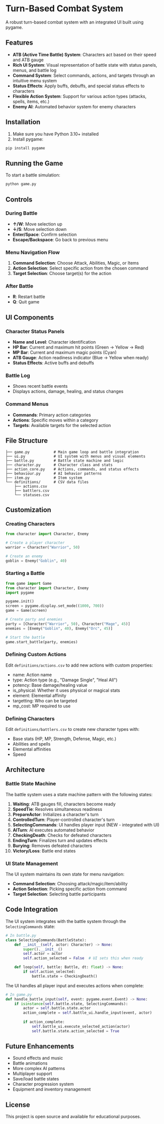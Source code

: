 # Turn-Based Combat System

A robust turn-based combat system with an integrated UI built using pygame.

## Features

- **ATB (Active Time Battle) System**: Characters act based on their speed and ATB gauge
- **Rich UI System**: Visual representation of battle state with status panels, menus, and battle log
- **Command System**: Select commands, actions, and targets through an intuitive menu system
- **Status Effects**: Apply buffs, debuffs, and special status effects to characters
- **Flexible Action System**: Support for various action types (attacks, spells, items, etc.)
- **Enemy AI**: Automated behavior system for enemy characters

## Installation

1. Make sure you have Python 3.10+ installed
2. Install pygame:

```bash
pip install pygame
```

## Running the Game

To start a battle simulation:

```bash
python game.py
```

## Controls

### During Battle

- **↑/W**: Move selection up
- **↓/S**: Move selection down
- **Enter/Space**: Confirm selection
- **Escape/Backspace**: Go back to previous menu

### Menu Navigation Flow

1. **Command Selection**: Choose Attack, Abilities, Magic, or Items
2. **Action Selection**: Select specific action from the chosen command
3. **Target Selection**: Choose target(s) for the action

### After Battle

- **R**: Restart battle
- **Q**: Quit game

## UI Components

### Character Status Panels
- **Name and Level**: Character identification
- **HP Bar**: Current and maximum hit points (Green → Yellow → Red)
- **MP Bar**: Current and maximum magic points (Cyan)
- **ATB Gauge**: Action readiness indicator (Blue → Yellow when ready)
- **Status Effects**: Active buffs and debuffs

### Battle Log
- Shows recent battle events
- Displays actions, damage, healing, and status changes

### Command Menus
- **Commands**: Primary action categories
- **Actions**: Specific moves within a category
- **Targets**: Available targets for the selected action

## File Structure

```
├── game.py           # Main game loop and battle integration
├── ui.py             # UI system with menus and visual elements
├── battle.py         # Battle state machine and logic
├── character.py      # Character class and stats
├── action_core.py    # Actions, commands, and status effects
├── behaviour.py      # AI behavior patterns
├── item.py           # Item system
└── definitions/      # CSV data files
    ├── actions.csv
    ├── battlers.csv
    └── statuses.csv
```

## Customization

### Creating Characters

```python
from character import Character, Enemy

# Create a player character
warrior = Character("Warrior", 50)

# Create an enemy
goblin = Enemy("Goblin", 40)
```

### Starting a Battle

```python
from game import Game
from character import Character, Enemy
import pygame

pygame.init()
screen = pygame.display.set_mode((1000, 700))
game = Game(screen)

# Create party and enemies
party = [Character("Warrior", 50), Character("Mage", 45)]
enemies = [Enemy("Goblin", 40), Enemy("Orc", 45)]

# Start the battle
game.start_battle(party, enemies)
```

### Defining Custom Actions

Edit `definitions/actions.csv` to add new actions with custom properties:
- name: Action name
- type: Action type (e.g., "Damage Single", "Heal All")
- potency: Base damage/healing value
- is_physical: Whether it uses physical or magical stats
- element: Elemental affinity
- targetting: Who can be targeted
- mp_cost: MP required to use

### Defining Characters

Edit `definitions/battlers.csv` to create new character types with:
- Base stats (HP, MP, Strength, Defense, Magic, etc.)
- Abilities and spells
- Elemental affinities
- Speed

## Architecture

### Battle State Machine

The battle system uses a state machine pattern with the following states:

1. **Waiting**: ATB gauges fill, characters become ready
2. **SpeedTie**: Resolves simultaneous readiness
3. **PrepareActor**: Initializes a character's turn
4. **ControlledTurn**: Player-controlled character's turn
5. **SelectingCommands**: UI handles player input (NEW - integrated with UI)
6. **AITurn**: AI executes automated behavior
7. **CheckingDeath**: Checks for defeated characters
8. **EndingTurn**: Finalizes turn and updates effects
9. **Burying**: Removes defeated characters
10. **Victory/Loss**: Battle end states

### UI State Management

The UI system maintains its own state for menu navigation:
- **Command Selection**: Choosing attack/magic/item/ability
- **Action Selection**: Picking specific action from command
- **Target Selection**: Selecting battle participants

## Code Integration

The UI system integrates with the battle system through the `SelectingCommands` state:

```python
# In battle.py
class SelectingCommands(BattleState):
    def __init__(self, actor: Character) -> None:
        super().__init__()
        self.actor = actor
        self.action_selected = False  # UI sets this when ready

    def loop(self, battle: Battle, dt: float) -> None:
        if self.action_selected:
            battle.state = CheckingDeath()
```

The UI handles all player input and executes actions when complete:

```python
# In game.py
def handle_battle_input(self, event: pygame.event.Event) -> None:
    if isinstance(self.battle.state, SelectingCommands):
        actor = self.battle.state.actor
        action_complete = self.battle_ui.handle_input(event, actor)
        
        if action_complete:
            self.battle_ui.execute_selected_action(actor)
            self.battle.state.action_selected = True
```

## Future Enhancements

- Sound effects and music
- Battle animations
- More complex AI patterns
- Multiplayer support
- Save/load battle states
- Character progression system
- Equipment and inventory management

## License

This project is open source and available for educational purposes.
